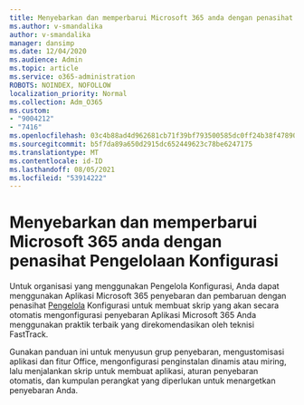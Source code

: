 ```yaml
---
title: Menyebarkan dan memperbarui Microsoft 365 anda dengan penasihat Pengelolaan Konfigurasi
ms.author: v-smandalika
author: v-smandalika
manager: dansimp
ms.date: 12/04/2020
ms.audience: Admin
ms.topic: article
ms.service: o365-administration
ROBOTS: NOINDEX, NOFOLLOW
localization_priority: Normal
ms.collection: Adm_O365
ms.custom:
- "9004212"
- "7416"
ms.openlocfilehash: 03c4b88ad4d962681cb71f39bf793500585dc0ff24b38f47890547781fc25f80
ms.sourcegitcommit: b5f7da89a650d2915dc652449623c78be6247175
ms.translationtype: MT
ms.contentlocale: id-ID
ms.lasthandoff: 08/05/2021
ms.locfileid: "53914222"
---
```

# <a name="deploy-and-update-microsoft-365-apps-with-configuration-manager-advisor"></a>Menyebarkan dan memperbarui Microsoft 365 anda dengan penasihat Pengelolaan Konfigurasi

Untuk organisasi yang menggunakan Pengelola Konfigurasi, Anda dapat menggunakan Aplikasi Microsoft 365 penyebaran dan pembaruan dengan penasihat [Pengelola](https://go.microsoft.com/fwlink/?linkid=2146549) Konfigurasi untuk membuat skrip yang akan secara otomatis mengonfigurasi penyebaran Aplikasi Microsoft 365 Anda menggunakan praktik terbaik yang direkomendasikan oleh teknisi FastTrack.

Gunakan panduan ini untuk menyusun grup penyebaran, mengustomisasi aplikasi dan fitur Office, mengonfigurasi penginstalan dinamis atau miring, lalu menjalankan skrip untuk membuat aplikasi, aturan penyebaran otomatis, dan kumpulan perangkat yang diperlukan untuk menargetkan penyebaran Anda.

